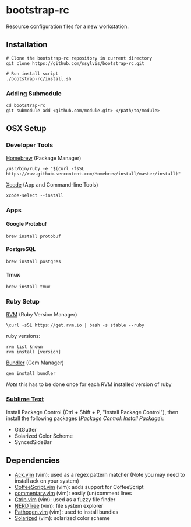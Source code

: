 # bootstrap-rc
Resource configuration files for a new workstation.

## Installation
    # Clone the bootstrap-rc repository in current directory
    git clone https://github.com/ssylvis/bootstrap-rc.git

    # Run install script
    ./bootstrap-rc/install.sh

### Adding Submodule
    cd bootstrap-rc
    git submodule add <github.com/module.git> </path/to/module>

## OSX Setup
### Developer Tools
[Homebrew](https://brew.sh/) (Package Manager)

    /usr/bin/ruby -e "$(curl -fsSL https://raw.githubusercontent.com/Homebrew/install/master/install)"

[Xcode](https://itunes.apple.com/us/app/xcode/id497799835) (App and Command-line Tools)

    xcode-select --install

### Apps
#### Google Protobuf

    brew install protobuf

#### PostgreSQL

    brew install postgres

#### Tmux

    brew install tmux

### Ruby Setup
[RVM](https://rvm.io/rvm/install) (Ruby Version Manager)

    \curl -sSL https://get.rvm.io | bash -s stable --ruby

ruby versions:

    rvm list known
    rvm install [version]

[Bundler](http://bundler.io/) (Gem Manager)

    gem install bundler

*Note* this has to be done once for each RVM installed version of ruby

### [Sublime Text](https://www.sublimetext.com/)

Install Package Control (Ctrl + Shift + P, "Install Package Control"), then install the following packages
(*Package Control: Install Package*):
- GitGutter
- Solarized Color Scheme
- SyncedSideBar

## Dependencies
- [Ack.vim](https://github.com/mileszs/ack.vim) (vim): used as a regex pattern matcher
  (Note you may need to install ack on your system)
- [CoffeeScript.vim](https://github.com/kchmck/vim-coffee-script) (vim): adds support for CoffeeScript
- [commentary.vim](https://github.com/tpope/vim-commentary) (vim): easily (un)comment lines
- [Ctrlp.vim](https://github.com/kien/ctrlp.vim) (vim): used as a fuzzy file finder
- [NERDTree](https://github.com/scrooloose/nerdtree) (vim): file system explorer
- [Pathogen.vim](https://github.com/tpope/vim-pathogen) (vim): used to install bundles
- [Solarized](https://github.com/altercation/vim-colors-solarized) (vim): solarized color scheme

